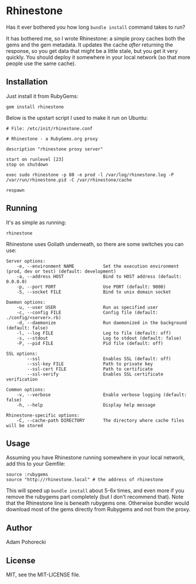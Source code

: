 # Rhinestone

Has it ever bothered you how long `bundle install` command takes to run?

It has bothered me, so I wrote Rhinestone: a simple proxy caches both the gems and the gem metadata.
It updates the cache *after* returning the response, so you get data that might be a little stale, but you get it very quickly.
You should deploy it somewhere in your local network (so that more people use the same cache).

## Installation

Just install it from RubyGems:

    gem install rhinestone

Below is the upstart script I used to make it run on Ubuntu:

```
# File: /etc/init/rhinestone.conf

# Rhinestone - a RubyGems.org proxy

description "rhinestone proxy server"

start on runlevel [23]
stop on shutdown

exec sudo rhinestone -p 80 -e prod -l /var/log/rhinestone.log -P /var/run/rhinestone.pid -C /var/rhinestone/cache

respawn
```

## Running

It's as simple as running:

    rhinestone

Rhinestone uses Goliath underneath, so there are some switches you can use:

    Server options:
        -e, --environment NAME           Set the execution environment (prod, dev or test) (default: development)
        -a, --address HOST               Bind to HOST address (default: 0.0.0.0)
        -p, --port PORT                  Use PORT (default: 9000)
        -S, --socket FILE                Bind to unix domain socket

    Daemon options:
        -u, --user USER                  Run as specified user
        -c, --config FILE                Config file (default: ./config/<server>.rb)
        -d, --daemonize                  Run daemonized in the background (default: false)
        -l, --log FILE                   Log to file (default: off)
        -s, --stdout                     Log to stdout (default: false)
        -P, --pid FILE                   Pid file (default: off)

    SSL options:
            --ssl                        Enables SSL (default: off)
            --ssl-key FILE               Path to private key
            --ssl-cert FILE              Path to certificate
            --ssl-verify                 Enables SSL certificate verification

    Common options:
        -v, --verbose                    Enable verbose logging (default: false)
        -h, --help                       Display help message

    Rhinestone-specific options:
        -C, --cache-path DIRECTORY       The directory where cache files will be stored


## Usage

Assuming you have Rhinestone running somewhere in your local network, add this to your Gemfile:

    source :rubygems
    source "http://rhinestone.local" # the address of rhinestone

This will speed up `bundle install` about 5-6x times, and even more if you remove the rubygems part completely (but I don't recommend that).
Note that the Rhinestone line is beneath rubygems one.
Otherwise bundler would download most of the gems directly from Rubygems and not from the proxy.

## Author

Adam Pohorecki

## License

MIT, see the MIT-LICENSE file.
